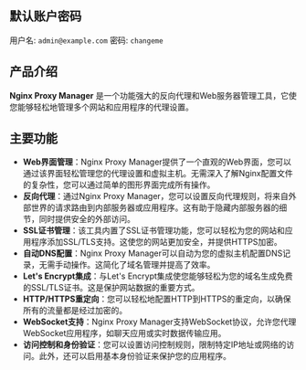 ## 默认账户密码

用户名: `admin@example.com`
密码: `changeme`

## 产品介绍

**Nginx Proxy Manager** 是一个功能强大的反向代理和Web服务器管理工具，它使您能够轻松地管理多个网站和应用程序的代理设置。

## 主要功能

- **Web界面管理**：Nginx Proxy Manager提供了一个直观的Web界面，您可以通过该界面轻松管理您的代理设置和虚拟主机。无需深入了解Nginx配置文件的复杂性，您可以通过简单的图形界面完成所有操作。
- **反向代理**：通过Nginx Proxy Manager，您可以设置反向代理规则，将来自外部世界的请求路由到内部服务器或应用程序。这有助于隐藏内部服务器的细节，同时提供安全的外部访问。
- **SSL证书管理**：该工具内置了SSL证书管理功能，您可以轻松为您的网站和应用程序添加SSL/TLS支持。这使您的网站更加安全，并提供HTTPS加密。
- **自动DNS配置**：Nginx Proxy Manager可以自动为您的虚拟主机配置DNS记录，无需手动操作。这简化了域名管理并提高了效率。
- **Let's Encrypt集成**：与Let's Encrypt集成使您能够轻松为您的域名生成免费的SSL/TLS证书。这是保护网站数据的重要方式。
- **HTTP/HTTPS重定向**：您可以轻松地配置HTTP到HTTPS的重定向，以确保所有的流量都是经过加密的。
- **WebSocket支持**：Nginx Proxy Manager支持WebSocket协议，允许您代理WebSocket应用程序，如聊天应用或实时数据传输应用。
- **访问控制和身份验证**：您可以设置访问控制规则，限制特定IP地址或网络的访问。此外，还可以启用基本身份验证来保护您的应用程序。
